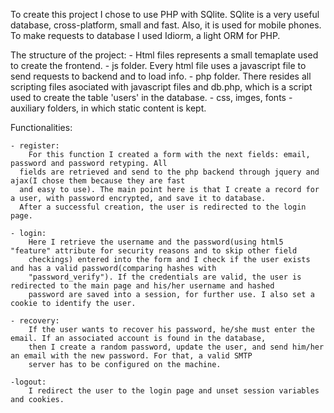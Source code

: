 To create this project I chose to use PHP with SQlite. SQlite is a very useful database, cross-platform, small and fast.
Also, it is used for mobile phones. To make requests to database I used Idiorm, a light ORM for PHP.

The structure of the project:
    - Html files represents a small temaplate used to create the frontend.
    - js folder. Every html file uses a javascript file to send requests to backend and to load info.
    - php folder. There resides all scripting files asociated with javascript files and db.php, which is a 
    script used to create the table 'users' in the database.
    - css, imges, fonts - auxiliary folders, in which static content is kept.
    
Functionalities:

    - register:
        For this function I created a form with the next fields: email, password and password retyping. All
      fields are retrieved and send to the php backend through jquery and ajax(I chose them because they are fast
      and easy to use). The main point here is that I create a record for a user, with password encrypted, and save it to database.
      After a successful creation, the user is redirected to the login page.
      
    - login:
        Here I retrieve the username and the password(using html5 "feature" attribute for security reasons and to skip other field
        checkings) entered into the form and I check if the user exists and has a valid password(comparing hashes with
        "password_verify"). If the credentials are valid, the user is redirected to the main page and his/her username and hashed
        password are saved into a session, for further use. I also set a cookie to identify the user.
      
    - recovery:
        If the user wants to recover his password, he/she must enter the email. If an associated account is found in the database,
        then I create a random password, update the user, and send him/her an email with the new password. For that, a valid SMTP
        server has to be configured on the machine.
       
    -logout:
        I redirect the user to the login page and unset session variables and cookies.
